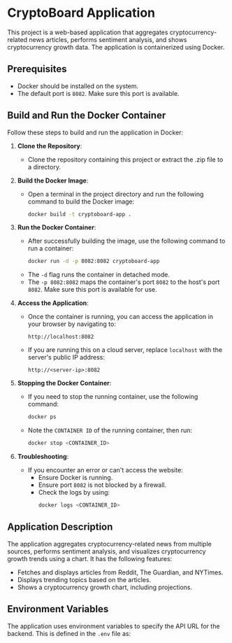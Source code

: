 # CryptoBoard Application

This project is a web-based application that aggregates cryptocurrency-related news articles, performs sentiment analysis, and shows cryptocurrency growth data. The application is containerized using Docker.

## Prerequisites
- Docker should be installed on the system.
- The default port is `8082`. Make sure this port is available.

## Build and Run the Docker Container
Follow these steps to build and run the application in Docker:

1. **Clone the Repository**:
   - Clone the repository containing this project or extract the .zip file to a directory.

2. **Build the Docker Image**:
   - Open a terminal in the project directory and run the following command to build the Docker image:
     ```sh
     docker build -t cryptoboard-app .
     ```

3. **Run the Docker Container**:
   - After successfully building the image, use the following command to run a container:
     ```sh
     docker run -d -p 8082:8082 cryptoboard-app
     ```
   - The `-d` flag runs the container in detached mode.
   - The `-p 8082:8082` maps the container's port `8082` to the host's port `8082`. Make sure this port is available for use.

4. **Access the Application**:
   - Once the container is running, you can access the application in your browser by navigating to:
     ```
     http://localhost:8082
     ```
   - If you are running this on a cloud server, replace `localhost` with the server's public IP address:
     ```
     http://<server-ip>:8082
     ```

5. **Stopping the Docker Container**:
   - If you need to stop the running container, use the following command:
     ```sh
     docker ps
     ```
   - Note the `CONTAINER ID` of the running container, then run:
     ```sh
     docker stop <CONTAINER_ID>
     ```

6. **Troubleshooting**:
   - If you encounter an error or can't access the website:
     - Ensure Docker is running.
     - Ensure port `8082` is not blocked by a firewall.
     - Check the logs by using:
       ```sh
       docker logs <CONTAINER_ID>
       ```

## Application Description
The application aggregates cryptocurrency-related news from multiple sources, performs sentiment analysis, and visualizes cryptocurrency growth trends using a chart. It has the following features:
- Fetches and displays articles from Reddit, The Guardian, and NYTimes.
- Displays trending topics based on the articles.
- Shows a cryptocurrency growth chart, including projections.

## Environment Variables
The application uses environment variables to specify the API URL for the backend. This is defined in the `.env` file as:
